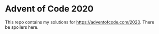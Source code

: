 # Advent of Code 2020

This repo contains my solutions for <https://adventofcode.com/2020>.  There be
spoilers here.

